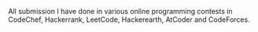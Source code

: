All submission I have done in various online programming contests in CodeChef, Hackerrank, LeetCode, Hackerearth, AtCoder and CodeForces.
